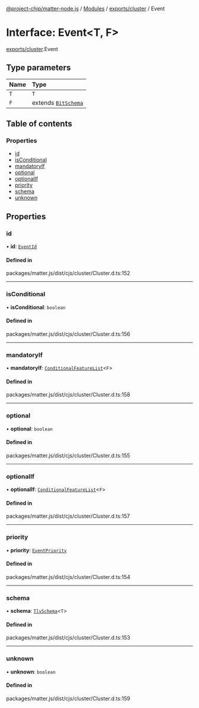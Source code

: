 [@project-chip/matter-node.js](../README.md) / [Modules](../modules.md) / [exports/cluster](../modules/exports_cluster.md) / Event

# Interface: Event<T, F\>

[exports/cluster](../modules/exports_cluster.md).Event

## Type parameters

| Name | Type |
| :------ | :------ |
| `T` | `T` |
| `F` | extends [`BitSchema`](../modules/exports_schema.md#bitschema) |

## Table of contents

### Properties

- [id](exports_cluster.Event.md#id)
- [isConditional](exports_cluster.Event.md#isconditional)
- [mandatoryIf](exports_cluster.Event.md#mandatoryif)
- [optional](exports_cluster.Event.md#optional)
- [optionalIf](exports_cluster.Event.md#optionalif)
- [priority](exports_cluster.Event.md#priority)
- [schema](exports_cluster.Event.md#schema)
- [unknown](exports_cluster.Event.md#unknown)

## Properties

### id

• **id**: [`EventId`](../modules/exports_datatype.md#eventid)

#### Defined in

packages/matter.js/dist/cjs/cluster/Cluster.d.ts:152

___

### isConditional

• **isConditional**: `boolean`

#### Defined in

packages/matter.js/dist/cjs/cluster/Cluster.d.ts:156

___

### mandatoryIf

• **mandatoryIf**: [`ConditionalFeatureList`](../modules/exports_cluster.md#conditionalfeaturelist)<`F`\>

#### Defined in

packages/matter.js/dist/cjs/cluster/Cluster.d.ts:158

___

### optional

• **optional**: `boolean`

#### Defined in

packages/matter.js/dist/cjs/cluster/Cluster.d.ts:155

___

### optionalIf

• **optionalIf**: [`ConditionalFeatureList`](../modules/exports_cluster.md#conditionalfeaturelist)<`F`\>

#### Defined in

packages/matter.js/dist/cjs/cluster/Cluster.d.ts:157

___

### priority

• **priority**: [`EventPriority`](../enums/exports_cluster.EventPriority.md)

#### Defined in

packages/matter.js/dist/cjs/cluster/Cluster.d.ts:154

___

### schema

• **schema**: [`TlvSchema`](../classes/exports_tlv.TlvSchema.md)<`T`\>

#### Defined in

packages/matter.js/dist/cjs/cluster/Cluster.d.ts:153

___

### unknown

• **unknown**: `boolean`

#### Defined in

packages/matter.js/dist/cjs/cluster/Cluster.d.ts:159
